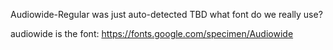 Audiowide-Regular was just auto-detected TBD what font do we really use?

audiowide is the font:
https://fonts.google.com/specimen/Audiowide
